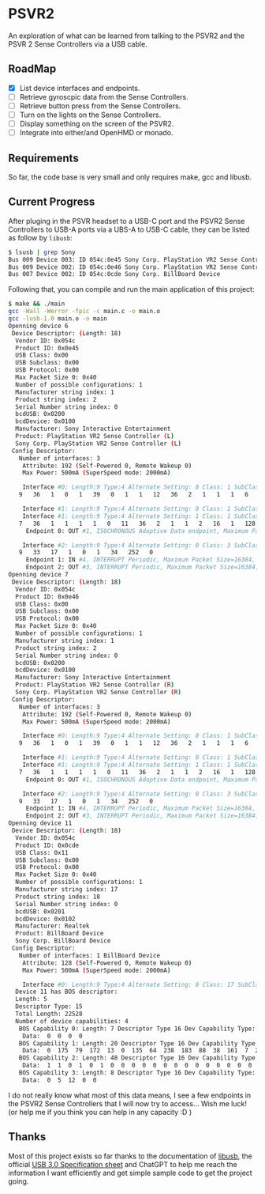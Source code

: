 # PSVR2
An exploration of what can be learned from talking to the PSVR2 and the PSVR 2 Sense Controllers via a USB cable.

## RoadMap

- [x] List device interfaces and endpoints.
- [ ] Retrieve gyroscpic data from the Sense Controllers.
- [ ] Retrieve button press from the Sense Controllers.
- [ ] Turn on the lights on the Sense Controllers.
- [ ] Display something on the screen of the PSVR2.
- [ ] Integrate into either/and OpenHMD or monado.

## Requirements
So far, the code base is very small and only requires make, gcc and libusb.

## Current Progress

After pluging in the PSVR headset to a USB-C port and the PSVR2 Sense Controllers to USB-A ports via a UBS-A to USB-C cable, they can be listed as follow by `libusb`:

```bash
$ lsusb | grep Sony
Bus 009 Device 003: ID 054c:0e45 Sony Corp. PlayStation VR2 Sense Controller (L)
Bus 009 Device 002: ID 054c:0e46 Sony Corp. PlayStation VR2 Sense Controller (R)
Bus 007 Device 002: ID 054c:0cde Sony Corp. BillBoard Device
```

Following that, you can compile and run the main application of this project:
```bash
$ make && ./main
gcc -Wall -Werror -fpic -c main.c -o main.o
gcc -lusb-1.0 main.o -o main
Openning device 6
 Device Descriptor: (Length: 18)
  Vendor ID: 0x054c
  Product ID: 0x0e45
  USB Class: 0x00
  USB Subclass: 0x00
  USB Protocol: 0x00
  Max Packet Size 0: 0x40
  Number of possible configurations: 1
  Manufacturer string index: 1
  Product string index: 2
  Serial Number string index: 0
  bcdUSB: 0x0200
  bcdDevice: 0x0100
  Manufacturer: Sony Interactive Entertainment
  Product: PlayStation VR2 Sense Controller (L)
  Sony Corp. PlayStation VR2 Sense Controller (L)
 Config Descriptor:
   Number of interfaces: 3
    Attribute: 192 (Self-Powered 0, Remote Wakeup 0)
    Max Power: 500mA (SuperSpeed mode: 2000mA)

    Interface #0: Length:9 Type:4 Alternate Setting: 0 Class: 1 SubClass: 1 Protocol: 0 SDesc.: 0 Extra Length: 39
   9   36   1   0   1   39   0   1   1   12   36   2   1   1   1   6   1   0   0   0   0   9   36   6   2   1   1   3   0   0   9   36   3   3   1   3   4   2   0

    Interface #1: Length:9 Type:4 Alternate Setting: 0 Class: 1 SubClass: 2 Protocol: 0 SDesc.: 0
    Interface #1: Length:9 Type:4 Alternate Setting: 1 Class: 1 SubClass: 2 Protocol: 0 SDesc.: 0 Extra Length: 18
   7   36   1   1   1   1   0   11   36   2   1   1   2   16   1   128   187   0
     Endpoint 0: OUT #1, ISOCHRONOUS Adaptive Data endpoint, Maximum Packet Size=25088, Extra Length=7 (i:1, j:1, k:0)

    Interface #2: Length:9 Type:4 Alternate Setting: 0 Class: 3 SubClass: 0 Protocol: 0 SDesc.: 0 Extra Length: 9
   9   33   17   1   0   1   34   252   0
     Endpoint 1: IN #4, INTERRUPT Periodic, Maximum Packet Size=16384, Extra Length=0 (i:2, j:0, k:0)
     Endpoint 2: OUT #3, INTERRUPT Periodic, Maximum Packet Size=16384, Extra Length=0 (i:2, j:0, k:1)
Openning device 7
 Device Descriptor: (Length: 18)
  Vendor ID: 0x054c
  Product ID: 0x0e46
  USB Class: 0x00
  USB Subclass: 0x00
  USB Protocol: 0x00
  Max Packet Size 0: 0x40
  Number of possible configurations: 1
  Manufacturer string index: 1
  Product string index: 2
  Serial Number string index: 0
  bcdUSB: 0x0200
  bcdDevice: 0x0100
  Manufacturer: Sony Interactive Entertainment
  Product: PlayStation VR2 Sense Controller (R)
  Sony Corp. PlayStation VR2 Sense Controller (R)
 Config Descriptor:
   Number of interfaces: 3
    Attribute: 192 (Self-Powered 0, Remote Wakeup 0)
    Max Power: 500mA (SuperSpeed mode: 2000mA)

    Interface #0: Length:9 Type:4 Alternate Setting: 0 Class: 1 SubClass: 1 Protocol: 0 SDesc.: 0 Extra Length: 39
   9   36   1   0   1   39   0   1   1   12   36   2   1   1   1   6   1   0   0   0   0   9   36   6   2   1   1   3   0   0   9   36   3   3   1   3   4   2   0

    Interface #1: Length:9 Type:4 Alternate Setting: 0 Class: 1 SubClass: 2 Protocol: 0 SDesc.: 0
    Interface #1: Length:9 Type:4 Alternate Setting: 1 Class: 1 SubClass: 2 Protocol: 0 SDesc.: 0 Extra Length: 18
   7   36   1   1   1   1   0   11   36   2   1   1   2   16   1   128   187   0
     Endpoint 0: OUT #1, ISOCHRONOUS Adaptive Data endpoint, Maximum Packet Size=25088, Extra Length=7 (i:1, j:1, k:0)

    Interface #2: Length:9 Type:4 Alternate Setting: 0 Class: 3 SubClass: 0 Protocol: 0 SDesc.: 0 Extra Length: 9
   9   33   17   1   0   1   34   252   0
     Endpoint 1: IN #4, INTERRUPT Periodic, Maximum Packet Size=16384, Extra Length=0 (i:2, j:0, k:0)
     Endpoint 2: OUT #3, INTERRUPT Periodic, Maximum Packet Size=16384, Extra Length=0 (i:2, j:0, k:1)
Openning device 11
 Device Descriptor: (Length: 18)
  Vendor ID: 0x054c
  Product ID: 0x0cde
  USB Class: 0x11
  USB Subclass: 0x00
  USB Protocol: 0x00
  Max Packet Size 0: 0x40
  Number of possible configurations: 1
  Manufacturer string index: 17
  Product string index: 18
  Serial Number string index: 0
  bcdUSB: 0x0201
  bcdDevice: 0x0102
  Manufacturer: Realtek
  Product: BillBoard Device
  Sony Corp. BillBoard Device
 Config Descriptor:
   Number of interfaces: 1 BillBoard Device
    Attribute: 128 (Self-Powered 0, Remote Wakeup 0)
    Max Power: 500mA (SuperSpeed mode: 2000mA)

    Interface #0: Length:9 Type:4 Alternate Setting: 0 Class: 17 SubClass: 0 Protocol: 0 SDesc.: 18 BOS Descriptor:
  Device 11 has BOS descriptor:
  Length: 5
  Descriptor Type: 15
  Total Length: 22528
  Number of device capabilities: 4
   BOS Capability 0: Length: 7 Descriptor Type 16 Dev Capability Type: 2
    Data:  0  0  0  0
   BOS Capability 1: Length: 20 Descriptor Type 16 Dev Capability Type: 4
    Data:  0  175  79  172  13  0  135  64  238  183  88  38  161  7  215  108  107
   BOS Capability 2: Length: 48 Descriptor Type 16 Dev Capability Type: 13
    Data:  1  1  0  1  0  1  0  0  0  0  0  0  0  0  0  0  0  0  0  0  0  0  0  0  0  0  0  0  0  0  0  0  0  0  0  0  0  33  1  0  0  1  255  1  1
   BOS Capability 3: Length: 8 Descriptor Type 16 Dev Capability Type: 15
    Data:  0  5  12  0  0
```

I do not really know what most of this data means, I see a few endpoints in the PSVR2 Sense Controllers that I will now try to access... Wish me luck! (or help me if you think you can help in any capacity :D )

## Thanks

Most of this project exists so far thanks to the documentation of [libusb](https://libusb.sourceforge.io/api-1.0/libusb_io.html), the official [USB 3.0 Specification sheet](http://www.softelectro.ru/usb30.pdf) and ChatGPT to help me reach the information I want efficiently and get simple sample code to get the project going.

